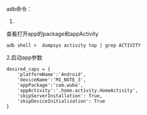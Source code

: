 adb命令：

1.

查看打开app的package和appActivity

```
adb shell >  dumpsys activity top | grep ACTIVITY
```

2.启动app参数

```
desired_caps = {
    'platformName':'Android',
    'deviceName':'MI_NOTE_3',
    'appPackage':'com.wuba',
    'appActivity':'.home.activity.HomeActivity',
    'skipServerInstallation': True,
    'skipDeviceInitialization': True
}
```

